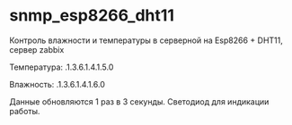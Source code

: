 # snmp_esp8266_dht11
Контроль влажности и температуры в серверной на Esp8266 + DHT11, сервер zabbix

Температура: .1.3.6.1.4.1.5.0

Влажность: .1.3.6.1.4.1.6.0

Данные обновляются 1 раз в 3 секунды. 
Светодиод для индикации работы. 
